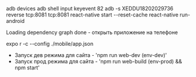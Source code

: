 adb devices
adb shell input keyevent 82
adb -s XEDDU18202029736 reverse tcp:8081 tcp:8081
react-native start --reset-cache
react-native run-android

Loading dependency graph done - открыть приложение на телефоне

expo r -c --config ./mobile/app.json

- Запуск дев режима для сайта - 'npm run web-dev (env-dev)'
- Запуск прод режима для сайта - 'npm run web-build (env-prod) && npm start'